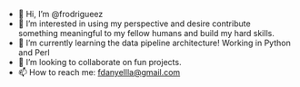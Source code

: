 - 👋 Hi, I’m @frodrigueez
- 👀 I’m interested in using my perspective and desire contribute something meaningful to my fellow humans and build my hard skills.
- 🌱 I’m currently learning the data pipeline architecture! Working in Python and Perl
- 💞️ I’m looking to collaborate on fun projects.
- 📫 How to reach me: fdanyellla@gmail.com

<!---
frodrigueez/frodrigueez is a ✨ special ✨ repository because its `README.md` (this file) appears on your GitHub profile.
You can click the Preview link to take a look at your changes.
--->
